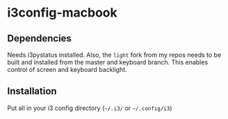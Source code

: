 # i3config-macbook
## Dependencies
Needs i3pystatus installed. Also, the `light` fork from my repos needs to be built and installed from the master and keyboard branch. This enables control of screen and keyboard backlight.

## Installation
Put all in your i3 config directory (`~/.i3/` or `~/.config/i3`)
